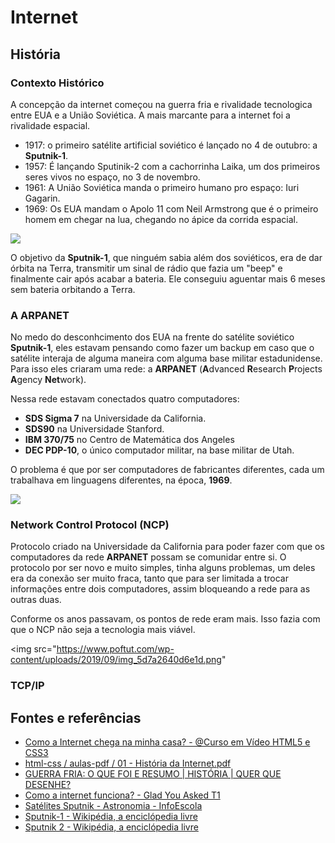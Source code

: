 # Internet

## História

### Contexto Histórico

A concepção da internet começou na guerra fria e rivalidade tecnologica entre EUA e a União Soviética. A mais marcante para a internet foi a rivalidade espacial.

* 1917: o primeiro satélite artificial soviético é lançado no 4 de outubro: a **Sputnik-1**.
* 1957: É lançando Sputinik-2 com a cachorrinha Laika, um dos primeiros seres vivos no espaço, no 3 de novembro.
* 1961: A União Soviética manda o primeiro humano pro espaço: Iuri Gagarin.
* 1969: Os EUA mandam o Apolo 11 com Neil Armstrong que é o primeiro homem em chegar na lua, chegando no ápice da corrida espacial.

<img src="https://www.infoescola.com/wp-content/uploads/2012/02/sputnik.jpg">

O objetivo da **Sputnik-1**, que ninguém sabia além dos soviéticos, era de dar órbita na Terra, transmitir um sinal de rádio que fazia um "beep" e finalmente cair após acabar a bateria. Ele conseguiu aguentar mais 6 meses sem bateria orbitando a Terra.

### A ARPANET

No medo do desconhcimento dos EUA na frente do satélite soviético **Sputnik-1**, eles estavam pensando como fazer um backup em caso que o satélite interaja de alguma maneira com alguma base militar estadunidense. Para isso eles criaram uma rede: a **ARPANET** (**A**dvanced **R**esearch **P**rojects **A**gency **Net**work).

Nessa rede estavam conectados quatro computadores:
* **SDS Sigma 7** na Universidade da California.
* **SDS90** na Universidade Stanford.
* **IBM 370/75** no Centro de Matemática dos Angeles
* **DEC PDP-10**, o único computador militar, na base militar de Utah.

O problema é que por ser computadores de fabricantes diferentes, cada um trabalhava em linguagens diferentes, na época, **1969**.

<img src="https://olhardigital.com.br/uploads/acervo_imagens/2019/10/20191024161532.jpg">

### Network Control Protocol (NCP)

Protocolo criado na Universidade da California para poder fazer com que os computadores da rede **ARPANET** possam se comunidar entre si.
O protocolo por ser novo e muito simples, tinha alguns problemas, um deles era da conexão ser muito fraca, tanto que para ser limitada a trocar informações entre dois computadores, assim bloqueando a rede para as outras duas.

Conforme os anos passavam, os pontos de rede eram mais. Isso fazia com que o NCP não seja a tecnologia mais viável.

<img src="https://www.poftut.com/wp-content/uploads/2019/09/img_5d7a2640d6e1d.png"

### TCP/IP

## Fontes e referências

* [Como a Internet chega na minha casa? - @Curso em Vídeo HTML5 e CSS3](https://www.youtube.com/watch?v=F74GKCLXUWM)
* [html-css / aulas-pdf / 01 - História da Internet.pdf](https://github.com/gustavoguanabara/html-css/blob/master/aulas-pdf/01%20-%20Hist%C3%B3ria%20da%20Internet.pdf)
* [GUERRA FRIA: O QUE FOI E RESUMO | HISTÓRIA | QUER QUE DESENHE?](https://www.youtube.com/watch?v=cAwsLaO4HGQ&ab_channel=Descomplica)
* [Como a internet funciona? - Glad You Asked T1](https://www.youtube.com/watch?v=TNQsmPf24go&ab_channel=Vox)
* [Satélites Sputnik - Astronomia - InfoEscola](https://www.infoescola.com/astronomia/satelites-sputnik/)
* [Sputnik-1 - Wikipédia, a enciclópedia livre](https://pt.wikipedia.org/wiki/Sputnik-1)
* [Sputnik 2 - Wikipédia, a enciclópedia livre](https://pt.wikipedia.org/wiki/Sputnik_2)
